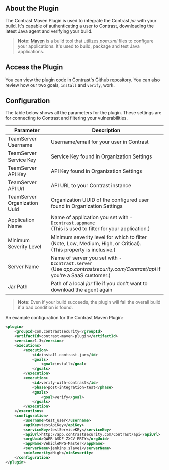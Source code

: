 <!--
title: "Contrast Maven Plugin"
description: "Sample Maven build plugin using the Contrast Java SDK"
tags: "tools Maven SDK Integration Java"
-->

## About the Plugin

The Contrast Maven Plugin is used to integrate the Contrast *jar* with your build. It's capable of authenticating a user to Contrast, downloading the latest Java agent and verifying your build.

> **Note:** [Maven](https://maven.apache.org/) is a build tool that utilizes *pom.xml* files to configure your applications. It's used to build, package and test Java applications.

## Access the Plugin

You can view the plugin code in Contrast's Github [repository](https://github.com/Contrast-Security-OSS/contrast-maven-plugin). You can also review how our two goals, `install` and `verify`, work.

<!-- The plugin can be found here on the Maven repository. -->

## Configuration

The table below shows all the parameters for the plugin. These settings are for connecting to Contrast and filtering your vulnerabilities.

| Parameter                    | Description                                             |
|------------------------------|---------------------------------------------------------|
| TeamServer Username          | Username/email for your user in Contrast |
| TeamServer Service Key       | Service Key found in Organization Settings             |
| TeamServer API Key           | API Key found in Organization Settings                 |
| TeamServer API Url           | API URL to your Contrast instance                    |
| TeamServer Organization Uuid | Organization UUID of the configured user found in Organization Settings |
| Application Name             | Name of application you set with `-Dcontrast.appname` <BR> (This is used to filter for your application.) |
| Minimum Severity Level       | Minimum severity level for which to filter (Note, Low, Medium, High, or Critical). <br> (This property is inclusive.) |
| Server Name                  | Name of server you set with `-Dcontrast.server` <BR> (Use *app.contrastsecurity.com/Contrast/api* if you're a SaaS customer.) |
| Jar Path                     | Path of a local *jar* file if you don't want to download the agent again                  |


>**Note**: Even if your build succeeds, the plugin will fail the overall build if a bad condition is found.


An example configuration for the Contrast Maven Plugin:

```xml
<plugin>
    <groupId>com.contrastsecurity</groupId>
    <artifactId>contrast-maven-plugin</artifactId>
    <version>1.3</version>
    <executions>
        <execution>
            <id>install-contrast-jar</id>
            <goals>
                <goal>install</goal>
            </goals>
        </execution>
        <execution>
            <id>verify-with-contrast</id>
            <phase>post-integration-test</phase>
            <goals>
                <goal>verify</goal>
            </goals>
        </execution>
    </executions>
    <configuration>
        <username>test_user</username>
        <apiKey>testApiKey</apiKey>
        <serviceKey>testServiceKEy</serviceKey>
        <apiUrl>http://app.contrastsecurity.com/Contrast/api</apiUrl>
        <orgUuid>QWER-ASDF-ZXCV-ERTY</orgUuid>
        <appName>VehicleMPG-Master</appName>
        <serverName>jenkins.slave1</serverName>
        <minSeverity>High</minSeverity>
    </configuration>
</plugin>
```
